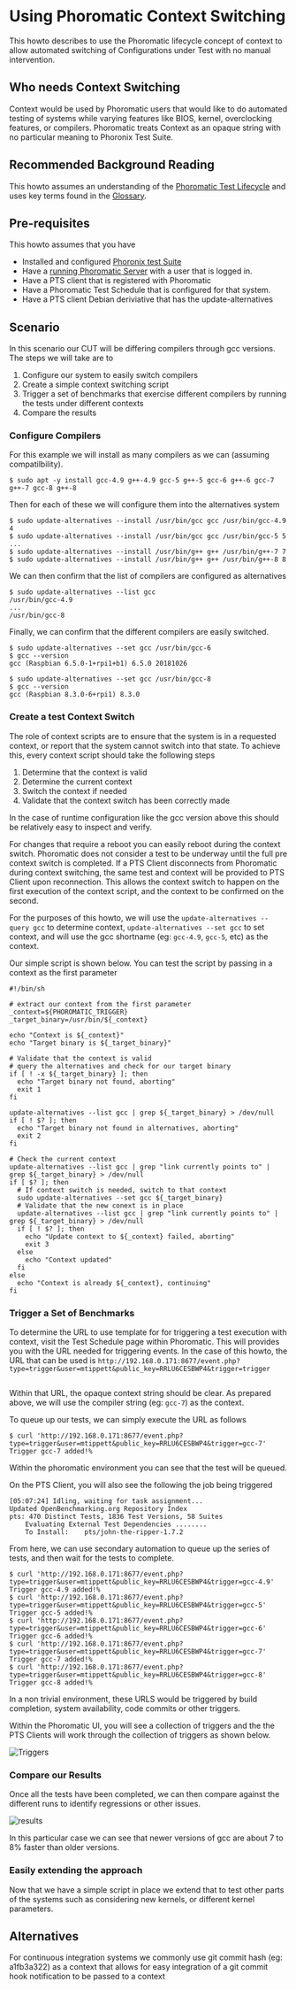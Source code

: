 

# Using Phoromatic Context Switching

This howto describes to use the Phoromatic lifecycle concept of context to allow automated switching of Configurations under Test with no manual intervention.

## Who needs Context Switching

Context would be used by Phoromatic users that would like to do automated testing of systems while varying features like BIOS, kernel, overclocking features, or compilers.  Phoromatic treats Context as an opaque string with no particular meaning to Phoronix Test Suite. 

## Recommended Background Reading

This howto assumes an understanding of the [Phoromatic Test Lifecycle](./theory-of-operation.md) and uses key terms found in the [Glossary](./glossary.md).

## Pre-requisites

This howto assumes that you have
  - Installed and configured [Phoronix test Suite](./installing.md)
  - Have a [running Phoromatic Server](./phoromatic.md) with a user that is logged in.
  - Have a PTS client that is registered with Phoromatic
  - Have a Phoromatic Test Schedule that is configured for that system.
  - Have a PTS client Debian deriviative that has the update-alternatives

## Scenario

In this scenario our CUT will be differing compilers through gcc versions.  The steps we will take are to 
1. Configure our system to easily switch compilers
2. Create a simple context switching script
3. Trigger a set of benchmarks that exercise different compilers by running the tests under different contexts
4. Compare the results

### Configure Compilers

For this example we will install as many compilers as we can (assuming compatilbility). 

```
$ sudo apt -y install gcc-4.9 g++-4.9 gcc-5 g++-5 gcc-6 g++-6 gcc-7 g++-7 gcc-8 g++-8
```

Then for each of these we will configure them into the alternatives system

```
$ sudo update-alternatives --install /usr/bin/gcc gcc /usr/bin/gcc-4.9 4
$ sudo update-alternatives --install /usr/bin/gcc gcc /usr/bin/gcc-5 5
...
$ sudo update-alternatives --install /usr/bin/g++ g++ /usr/bin/g++-7 7
$ sudo update-alternatives --install /usr/bin/g++ g++ /usr/bin/g++-8 8
```

We can then confirm that the list of compilers are configured as alternatives

```
$ sudo update-alternatives --list gcc
/usr/bin/gcc-4.9
...
/usr/bin/gcc-8
```

Finally, we can confirm that the different compilers are easily switched.

```
$ sudo update-alternatives --set gcc /usr/bin/gcc-6
$ gcc --version
gcc (Raspbian 6.5.0-1+rpi1+b1) 6.5.0 20181026

$ sudo update-alternatives --set gcc /usr/bin/gcc-8
$ gcc --version
gcc (Raspbian 8.3.0-6+rpi1) 8.3.0
```

### Create a test Context Switch

The role of context scripts are to ensure that the system is in a requested context, or report that the system cannot switch into that state.  To achieve this, every context script should take the following steps

1. Determine that the context is valid
2. Determine the current context
3. Switch the context if needed
4. Validate that the context switch has been correctly made

In the case of runtime configuration like the gcc version above this should be relatively easy to inspect and verify.  

For changes that require a reboot you can easily reboot during the context switch.  Phoromatic does not consider a test to be underway until the full pre context switch is completed.  If a PTS Client disconnects from Phoromatic during context switching, the same test and context will be provided to PTS Client upon reconnection.  This allows the context switch to happen on the first execution of the context script, and the context to be confirmed on the second.

For the purposes of this howto, we will use the `update-alternatives --query gcc` to determine context, `update-alternatives --set gcc` to set context, and will use the gcc shortname (eg: `gcc-4.9`, `gcc-5`, etc) as the context.  

Our simple script is shown below. You can test the script by passing in a context as the first parameter

```
#!/bin/sh

# extract our context from the first parameter
_context=${PHOROMATIC_TRIGGER}
_target_binary=/usr/bin/${_context}

echo "Context is ${_context}"
echo "Target binary is ${_target_binary}"

# Validate that the context is valid
# query the alternatives and check for our target binary
if [ ! -x ${_target_binary} ]; then
  echo "Target binary not found, aborting"
  exit 1
fi

update-alternatives --list gcc | grep ${_target_binary} > /dev/null
if [ ! $? ]; then
  echo "Target binary not found in alternatives, aborting"
  exit 2
fi

# Check the current context
update-alternatives --list gcc | grep "link currently points to" | grep ${_target_binary} > /dev/null
if [ $? ]; then
  # If context switch is needed, switch to that context
  sudo update-alternatives --set gcc ${_target_binary}
  # Validate that the new conext is in place
  update-alternatives --list gcc | grep "link currently points to" | grep ${_target_binary} > /dev/null
  if [ ! $? ]; then
    echo "Update context to ${_context} failed, aborting"
    exit 3
  else
    echo "Context updated"
  fi
else
  echo "Context is already ${_context}, continuing"
fi
```


### Trigger a Set of Benchmarks

To determine the URL to use template for for triggering a test execution with context, visit the Test Schedule page within Phoromatic.  This will provides you with the URL needed for triggering events.  In the case of this howto, the URL that can be used is `http://192.168.0.171:8677/event.php?type=trigger&user=mtippett&public_key=RRLU6CESBWP4&trigger=trigger`

<img>

Within that URL, the opaque context string should be clear.  As prepared above, we will use the compiler string (eg: `gcc-7`) as the context.

To queue up our tests, we can simply execute the URL as follows

```
$ curl 'http://192.168.0.171:8677/event.php?type=trigger&user=mtippett&public_key=RRLU6CESBWP4&trigger=gcc-7'
Trigger gcc-7 added!%
```

Within the phoromatic environment you can see that the test will be queued.


On the PTS Client, you will also see the following the job being triggered

```
[05:07:24] Idling, waiting for task assignment...
Updated OpenBenchmarking.org Repository Index
pts: 470 Distinct Tests, 1836 Test Versions, 58 Suites
    Evaluating External Test Dependencies ........
    To Install:    pts/john-the-ripper-1.7.2
```

From here, we can use secondary automation to queue up the series of tests, and then wait for the tests to complete.

```
$ curl 'http://192.168.0.171:8677/event.php?type=trigger&user=mtippett&public_key=RRLU6CESBWP4&trigger=gcc-4.9'
Trigger gcc-4.9 added!%
$ curl 'http://192.168.0.171:8677/event.php?type=trigger&user=mtippett&public_key=RRLU6CESBWP4&trigger=gcc-5'
Trigger gcc-5 added!%
$ curl 'http://192.168.0.171:8677/event.php?type=trigger&user=mtippett&public_key=RRLU6CESBWP4&trigger=gcc-6'
Trigger gcc-6 added!%
$ curl 'http://192.168.0.171:8677/event.php?type=trigger&user=mtippett&public_key=RRLU6CESBWP4&trigger=gcc-7'
Trigger gcc-7 added!%
$ curl 'http://192.168.0.171:8677/event.php?type=trigger&user=mtippett&public_key=RRLU6CESBWP4&trigger=gcc-8'
Trigger gcc-8 added!%
```

In a non trivial environment, these URLS would be triggered by build completion, system availability, code commits or other triggers.  

Within the Phoromatic UI, you will see a collection of triggers and the the PTS Clients will work through the collection of triggers as shown below.

![Triggers](triggers.png)

### Compare our Results

Once all the tests have been completed, we can then compare against the different runs to identify regressions or other issues.

![results](results.png)

In this particular case we can see that newer versions of gcc are about 7 to 8% faster than older versions.


### Easily extending the approach

Now that we have a simple script in place we extend that to test other parts of the systems such as considering new kernels, or different kernel parameters.

## Alternatives

For continuous integration systems we commonly use git commit hash (eg: a1fb3a322) as a context that allows for easy integration of a git commit hook notification to be passed to a context 

